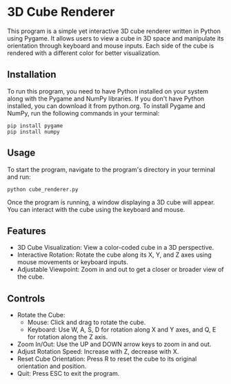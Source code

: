 # 3D Cube Renderer
This program is a simple yet interactive 3D cube renderer written in Python using Pygame. It allows users to view a cube in 3D space and manipulate its orientation through keyboard and mouse inputs. Each side of the cube is rendered with a different color for better visualization.

## Installation
To run this program, you need to have Python installed on your system along with the Pygame and NumPy libraries. If you don't have Python installed, you can download it from python.org. To install Pygame and NumPy, run the following commands in your terminal:

```shell
pip install pygame
pip install numpy
```
## Usage
To start the program, navigate to the program's directory in your terminal and run:
```shell
python cube_renderer.py
```
Once the program is running, a window displaying a 3D cube will appear. You can interact with the cube using the keyboard and mouse.

## Features
- 3D Cube Visualization: View a color-coded cube in a 3D perspective.
- Interactive Rotation: Rotate the cube along its X, Y, and Z axes using mouse movements or keyboard inputs.
- Adjustable Viewpoint: Zoom in and out to get a closer or broader view of the cube.

## Controls
- Rotate the Cube:
  - Mouse: Click and drag to rotate the cube.
  - Keyboard: Use W, A, S, D for rotation along X and Y axes, and Q, E for rotation along the Z axis.
- Zoom In/Out: Use the UP and DOWN arrow keys to zoom in and out.
- Adjust Rotation Speed: Increase with Z, decrease with X.
- Reset Cube Orientation: Press R to reset the cube to its original orientation and position.
- Quit: Press ESC to exit the program.
